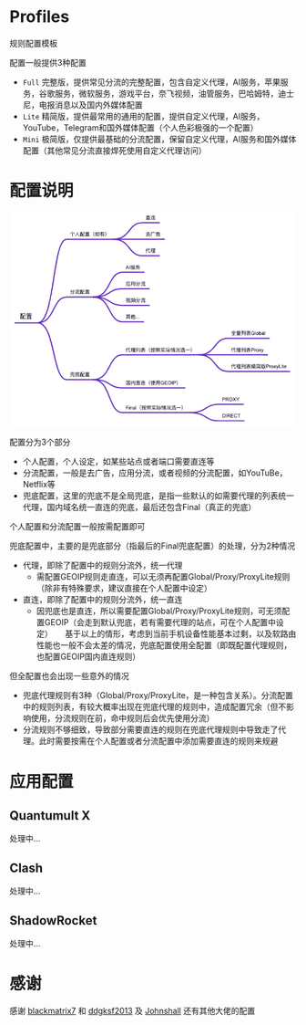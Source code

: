 # Profiles

规则配置模板

配置一般提供3种配置

- `Full` 完整版，提供常见分流的完整配置，包含自定义代理，AI服务，苹果服务，谷歌服务，微软服务，游戏平台，奈飞视频，油管服务，巴哈姆特，迪士尼，电报消息以及国内外媒体配置
- `Lite` 精简版，提供最常用的通用的配置，提供自定义代理，AI服务，YouTube，Telegram和国外媒体配置（个人色彩极强的一个配置）
- `Mini` 极简版，仅提供最基础的分流配置，保留自定义代理，AI服务和国外媒体配置（其他常见分流直接焊死使用自定义代理访问）

# 配置说明

![配置说明](./image.png)

配置分为3个部分

- 个人配置，个人设定，如某些站点或者端口需要直连等
- 分流配置，一般是去广告，应用分流，或者视频的分流配置，如YouTuBe，Netflix等
- 兜底配置，这里的兜底不是全局兜底，是指一些默认的如需要代理的列表统一代理，国内域名统一直连的兜底，最后还包含Final（真正的兜底）

个人配置和分流配置一般按需配置即可

兜底配置中，主要的是兜底部分（指最后的Final兜底配置）的处理，分为2种情况

- 代理，即除了配置中的规则分流外，统一代理
  - 需配置GEOIP规则走直连，可以无须再配置Global/Proxy/ProxyLite规则（除非有特殊要求，建议直接在个人配置中设定）
- 直连，即除了配置中的规则分流外，统一直连
  - 因兜底也是直连，所以需要配置Global/Proxy/ProxyLite规则，可无须配置GEOIP（会走到默认兜底，若有需要代理的站点，可在个人配置中设定）
　
基于以上的情形，考虑到当前手机设备性能基本过剩，以及软路由性能也一般不会太差的情况，兜底配置使用全配置（即既配置代理规则，也配置GEOIP国内直连规则）

但全配置也会出现一些意外的情况

- 兜底代理规则有3种（Global/Proxy/ProxyLite，是一种包含关系）。分流配置中的规则列表，有较大概率出现在兜底代理的规则中，造成配置冗余（但不影响使用，分流规则在前，命中规则后会优先使用分流）
- 分流规则不够细致，导致部分需要直连的规则在兜底代理规则中导致走了代理。此时需要按需在个人配置或者分流配置中添加需要直连的规则来规避


# 应用配置

## Quantumult X

处理中...

## Clash

处理中...

## ShadowRocket

处理中...

# 感谢

感谢 [blackmatrix7](https://github.com/blackmatrix7) 和 [ddgksf2013](https://github.com/ddgksf2013) 及 [Johnshall](https://github.com/Johnshall/Shadowrocket-ADBlock-Rules-Forever.git) 还有其他大佬的配置
